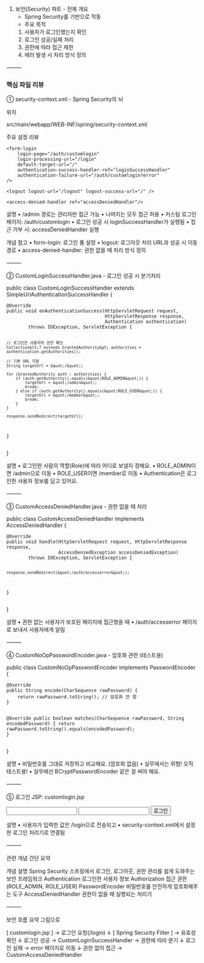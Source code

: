 <ol>
<li>보안(Security) 파트 - 전체 개요<ul>
<li>Spring Security를 기반으로 작동</li>
<li>주요 목적</li>
</ul>
<ol>
<li>사용자가 로그인했는지 확인</li>
<li>로그인 성공/실패 처리</li>
<li>권한에 따라 접근 제한</li>
<li>에러 발생 시 처리 방식 정의</li>
</ol>
</li>
</ol>
<p>⸻</p>
<h3 id="핵심-파일-리뷰">핵심 파일 리뷰</h3>
<p>① security-context.xml - Spring Security의 뇌</p>
<p>위치</p>
<p>src/main/webapp/WEB-INF/spring/security-context.xml</p>
<p>주요 설정 리뷰</p>

    
    

<pre><code>&lt;form-login 
    login-page=&quot;/auth/customlogin&quot;
    login-processing-url=&quot;/login&quot;
    default-target-url=&quot;/&quot;
    authentication-success-handler-ref=&quot;loginSuccessHandler&quot;
    authentication-failure-url=&quot;/auth/customlogin?error&quot;
/&gt;

&lt;logout logout-url=&quot;/logout&quot; logout-success-url=&quot;/&quot; /&gt;

&lt;access-denied-handler ref=&quot;accessDeniedHandler&quot;/&gt;</code></pre>

<p> 설명
    •    /admin 경로는 관리자만 접근 가능
    •    나머지는 모두 접근 허용
    •    커스텀 로그인 페이지: /auth/customlogin
    •    로그인 성공 시 loginSuccessHandler가 실행됨
    •    접근 거부 시: accessDeniedHandler 실행</p>
<p>개념 참고
    •    form-login: 로그인 폼 설정
    •    logout: 로그아웃 처리 URL과 성공 시 이동 경로
    •    access-denied-handler: 권한 없을 때 처리 방식 정의</p>
<p>⸻</p>
<p>② CustomLoginSuccessHandler.java - 로그인 성공 시 분기처리</p>
<p>public class CustomLoginSuccessHandler extends SimpleUrlAuthenticationSuccessHandler {</p>
<pre><code>@Override
public void onAuthenticationSuccess(HttpServletRequest request,
                                    HttpServletResponse response,
                                    Authentication authentication)
        throws IOException, ServletException {

    // 로그인한 사용자의 권한 확인
    Collection&lt;? extends GrantedAuthority&gt; authorities = authentication.getAuthorities();

    // 기본 URL 지정
    String targetUrl = &quot;/&quot;;

    for (GrantedAuthority auth : authorities) {
        if (auth.getAuthority().equals(&quot;ROLE_ADMIN&quot;)) {
            targetUrl = &quot;/admin&quot;;
            break;
        } else if (auth.getAuthority().equals(&quot;ROLE_USER&quot;)) {
            targetUrl = &quot;/member&quot;;
            break;
        }
    }

    response.sendRedirect(targetUrl);
}</code></pre><p>}</p>
<p>설명
    •    로그인한 사람의 역할(Role)에 따라 어디로 보낼지 정해요.
    •    ROLE_ADMIN이면 /admin으로 이동
    •    ROLE_USER이면 /member로 이동
    •    Authentication은 로그인한 사용자 정보를 담고 있어요.</p>
<p>⸻</p>
<p>③ CustomAccessDeniedHandler.java - 권한 없을 때 처리</p>
<p>public class CustomAccessDeniedHandler implements AccessDeniedHandler {</p>
<pre><code>@Override
public void handle(HttpServletRequest request, HttpServletResponse response,
                   AccessDeniedException accessDeniedException)
        throws IOException, ServletException {

    response.sendRedirect(&quot;/auth/accesserror&quot;);
}</code></pre><p>}</p>
<p> 설명
    •    권한 없는 사용자가 보호된 페이지에 접근했을 때
    •    /auth/accesserror 페이지로 보내서 사용자에게 알림</p>
<p>⸻</p>
<p>④ CustomNoOpPasswordEncoder.java - 암호화 관련 (테스트용)</p>
<p>public class CustomNoOpPasswordEncoder implements PasswordEncoder {</p>
<pre><code>@Override
public String encode(CharSequence rawPassword) {
    return rawPassword.toString(); // 암호화 안 함
}

@Override
public boolean matches(CharSequence rawPassword, String encodedPassword) {
    return rawPassword.toString().equals(encodedPassword);
}</code></pre><p>}</p>
<p> 설명
    •    비밀번호를 그대로 저장하고 비교해요. (암호화 없음)
    •    실무에서는 위험! 오직 테스트용!
    •    실무에선 BCryptPasswordEncoder 같은 걸 써야 해요.</p>
<p>⸻</p>
<p>⑤ 로그인 JSP: customlogin.jsp</p>
<form action="https://api.velog.io/login" method="post">
    <input name="username" type="text" />
    <input name="password" type="password" />
    <button type="submit">로그인</button>
</form>

<p> 설명
    •    사용자가 입력한 값은 /login으로 전송되고
    •    security-context.xml에서 설정한 로그인 처리기로 연결됨</p>
<p>⸻</p>
<p> 관련 개념 간단 요약</p>
<p>개념    설명
Spring Security    스프링에서 로그인, 로그아웃, 권한 관리를 쉽게 도와주는 보안 프레임워크
Authentication    로그인한 사용자 정보
Authorization    접근 권한 (ROLE_ADMIN, ROLE_USER)
PasswordEncoder    비밀번호를 안전하게 암호화해주는 도구
AccessDeniedHandler    권한이 없을 때 실행되는 처리기</p>
<p>⸻</p>
<p>보안 흐름 요약 그림으로</p>
<p>[ customlogin.jsp ] → 로그인 요청(/login)
      ↓
[ Spring Security Filter ] → 유효성 확인
      ↓
로그인 성공 → CustomLoginSuccessHandler → 권한에 따라 분기
      ↓
로그인 실패 → error 페이지로 이동
      ↓
권한 없이 접근 → CustomAccessDeniedHandler</p>